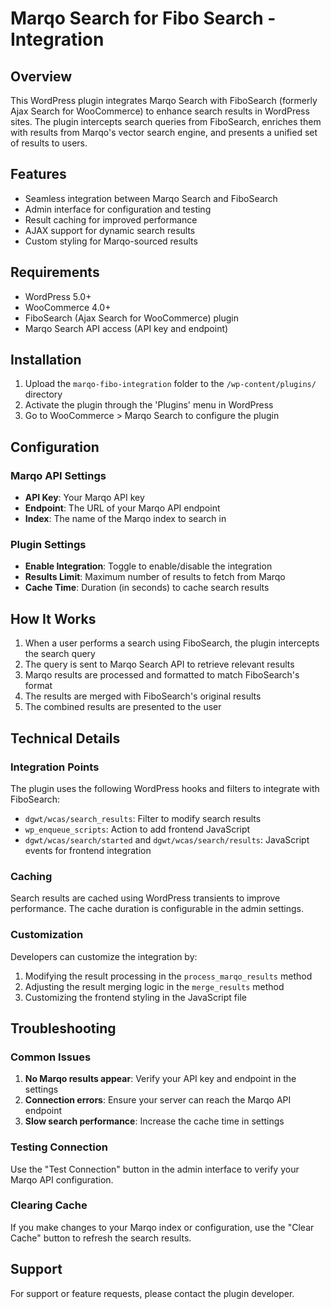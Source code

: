 # Marqo Search for Fibo Search - Integration

## Overview

This WordPress plugin integrates Marqo Search with FiboSearch (formerly Ajax Search for WooCommerce) to enhance search results in WordPress sites. The plugin intercepts search queries from FiboSearch, enriches them with results from Marqo's vector search engine, and presents a unified set of results to users.

## Features

- Seamless integration between Marqo Search and FiboSearch
- Admin interface for configuration and testing
- Result caching for improved performance
- AJAX support for dynamic search results
- Custom styling for Marqo-sourced results

## Requirements

- WordPress 5.0+
- WooCommerce 4.0+
- FiboSearch (Ajax Search for WooCommerce) plugin
- Marqo Search API access (API key and endpoint)

## Installation

1. Upload the `marqo-fibo-integration` folder to the `/wp-content/plugins/` directory
2. Activate the plugin through the 'Plugins' menu in WordPress
3. Go to WooCommerce > Marqo Search to configure the plugin

## Configuration

### Marqo API Settings

- **API Key**: Your Marqo API key
- **Endpoint**: The URL of your Marqo API endpoint
- **Index**: The name of the Marqo index to search in

### Plugin Settings

- **Enable Integration**: Toggle to enable/disable the integration
- **Results Limit**: Maximum number of results to fetch from Marqo
- **Cache Time**: Duration (in seconds) to cache search results

## How It Works

1. When a user performs a search using FiboSearch, the plugin intercepts the search query
2. The query is sent to Marqo Search API to retrieve relevant results
3. Marqo results are processed and formatted to match FiboSearch's format
4. The results are merged with FiboSearch's original results
5. The combined results are presented to the user

## Technical Details

### Integration Points

The plugin uses the following WordPress hooks and filters to integrate with FiboSearch:

- `dgwt/wcas/search_results`: Filter to modify search results
- `wp_enqueue_scripts`: Action to add frontend JavaScript
- `dgwt/wcas/search/started` and `dgwt/wcas/search/results`: JavaScript events for frontend integration

### Caching

Search results are cached using WordPress transients to improve performance. The cache duration is configurable in the admin settings.

### Customization

Developers can customize the integration by:

1. Modifying the result processing in the `process_marqo_results` method
2. Adjusting the result merging logic in the `merge_results` method
3. Customizing the frontend styling in the JavaScript file

## Troubleshooting

### Common Issues

1. **No Marqo results appear**: Verify your API key and endpoint in the settings
2. **Connection errors**: Ensure your server can reach the Marqo API endpoint
3. **Slow search performance**: Increase the cache time in settings

### Testing Connection

Use the "Test Connection" button in the admin interface to verify your Marqo API configuration.

### Clearing Cache

If you make changes to your Marqo index or configuration, use the "Clear Cache" button to refresh the search results.

## Support

For support or feature requests, please contact the plugin developer.
